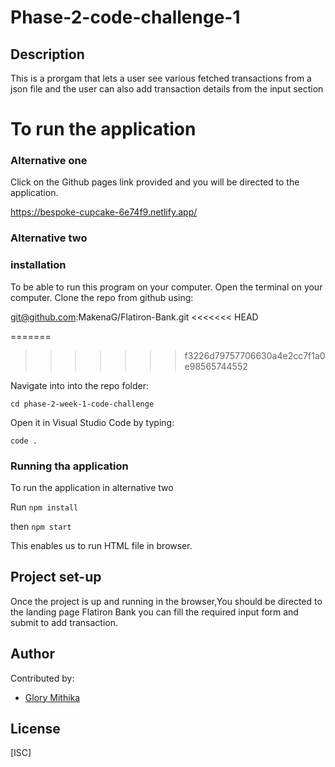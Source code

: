 # Phase-2-code-challenge-1
## Description
This is a prorgam that lets a user see various fetched transactions from a json file and the user can also add transaction details from the input section 

# To run the application
### Alternative one 
Click on the Github pages link provided and you will be directed to the application.


https://bespoke-cupcake-6e74f9.netlify.app/    

### Alternative two
### installation
To be able to run this program on your computer.
Open the terminal on your computer.
Clone the repo from github using:

git@github.com:MakenaG/Flatiron-Bank.git
<<<<<<< HEAD

=======
>>>>>>> f3226d79757706630a4e2cc7f1a0e98565744552
    

Navigate into into the repo folder:

    cd phase-2-week-1-code-challenge

Open it in Visual Studio Code by typing:

    code .


### Running tha application
To run the application in alternative two 

 Run `npm install`

 then `npm start`

This enables us to run HTML file in browser.

## Project set-up
Once the project is up and running in the browser,You should be directed to the landing page Flatiron Bank you can fill the required input form and submit to add transaction. 


## Author
Contributed by:
- [Glory Mithika](https://www.github.com/MakenaG)

## License

[ISC]
